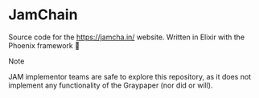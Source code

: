 # JamChain

Source code for the https://jamcha.in/ website. Written in Elixir with the Phoenix framework 🙌

> [!NOTE]
> JAM implementor teams are safe to explore this repository, as it does not implement any functionality of the Graypaper (nor did or will).
